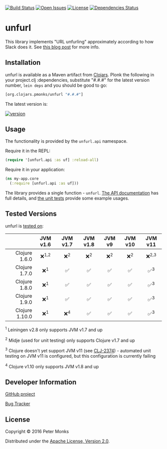 [![Build Status](https://travis-ci.com/pmonks/unfurl.svg?branch=master)](https://travis-ci.com/pmonks/unfurl)
[![Open Issues](https://img.shields.io/github/issues/pmonks/unfurl.svg)](https://github.com/pmonks/unfurl/issues)
[![License](https://img.shields.io/github/license/pmonks/unfurl.svg)](https://github.com/pmonks/unfurl/blob/master/LICENSE)
[![Dependencies Status](https://versions.deps.co/pmonks/unfurl/status.svg)](https://versions.deps.co/pmonks/unfurl)

# unfurl

This library implements "URL unfurling" approximately according to how Slack does it.
See [this blog post](https://medium.com/slack-developer-blog/everything-you-ever-wanted-to-know-about-unfurling-but-were-afraid-to-ask-or-how-to-make-your-e64b4bb9254#.jhd6zdyjs)
for more info.

## Installation

unfurl is available as a Maven artifact from [Clojars](https://clojars.org/org.clojars.pmonks/unfurl).
Plonk the following in your project.clj :dependencies, substitute "#.#.#" for the latest version number,
`lein deps` and you should be good to go:

```clojure
[org.clojars.pmonks/unfurl "#.#.#"]
```

The latest version is:

[![version](https://clojars.org/org.clojars.pmonks/unfurl/latest-version.svg)](https://clojars.org/org.clojars.pmonks/unfurl)

## Usage

The functionality is provided by the `unfurl.api` namespace.

Require it in the REPL:

```clojure
(require '[unfurl.api :as uf] :reload-all)
```

Require it in your application:

```clojure
(ns my-app.core
  (:require [unfurl.api :as uf]))
```

The library provides a single function - `unfurl`.  [The API documentation](https://pmonks.github.io/unfurl/) has full details, and [the unit tests](https://github.com/pmonks/unfurl/blob/master/test/unfurl/api_test.clj) provide some example usages.

## Tested Versions

unfurl is [tested on](https://travis-ci.com/pmonks/unfurl):

|                | JVM v1.6         | JVM v1.7       | JVM v1.8        | JVM v9         | JVM v10        | JVM v11          |
|           ---: |  :---:           |  :---:         |  :---:          |  :---:         |  :---:         |  :---:           |
| Clojure 1.6.0  | ❌<sup>1,2</sup> | ❌<sup>2</sup> | ❌<sup>2</sup> | ❌<sup>2</sup> | ❌<sup>2</sup> | ❌<sup>2,3</sup> |
| Clojure 1.7.0  | ❌<sup>1</sup>   | ✅             | ✅             | ✅             | ✅             | ✅<sup>3</sup>   |
| Clojure 1.8.0  | ❌<sup>1</sup>   | ✅             | ✅             | ✅             | ✅             | ✅<sup>3</sup>   |
| Clojure 1.9.0  | ❌<sup>1</sup>   | ✅             | ✅             | ✅             | ✅             | ✅<sup>3</sup>   |
| Clojure 1.10.0 | ❌<sup>1</sup>   | ❌<sup>4</sup> | ✅             | ✅             | ✅             | ✅<sup>3</sup>   |

<sup>1</sup> Leiningen v2.8 only supports JVM v1.7 and up

<sup>2</sup> Midje (used for unit testing) only supports Clojure v1.7 and up

<sup>3</sup> Clojure doesn't yet support JVM v11 (see [CLJ-2374](https://dev.clojure.org/jira/browse/CLJ-2374)) - automated unit testing on JVM v11 is configured, but this configuration is currently failing

<sup>4</sup> Clojure v1.10 only supports JVM v1.8 and up

## Developer Information

[GitHub project](https://github.com/pmonks/unfurl)

[Bug Tracker](https://github.com/pmonks/unfurl/issues)

## License

Copyright © 2016 Peter Monks

Distributed under the [Apache License, Version 2.0](http://www.apache.org/licenses/LICENSE-2.0).
